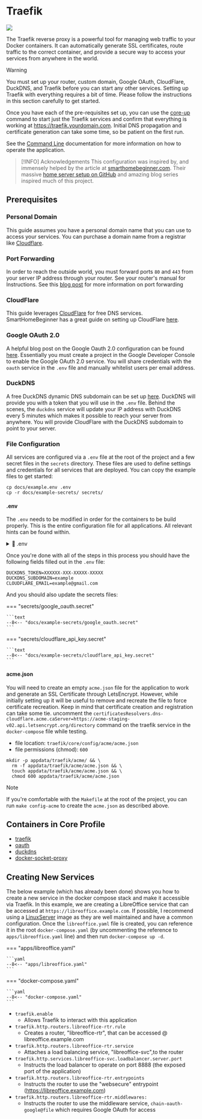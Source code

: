 # Traefik

![](https://i.imgur.com/JVARxB6.png)

The Traefik reverse proxy is a powerful tool for managing web traffic to your
Docker containers. It can automatically generate SSL certificates, route traffic
to the correct container, and provide a secure way to access your services from
anywhere in the world.

> [!WARNING]
>
> You must set up your router, custom domain, Google OAuth, CloudFlare,
> DuckDNS, and Traefik before you can start any other services. Setting
> up Traefik with everything requires a bit of time. Please follow the
> instructions in this section carefully to get started.
>
> Once you have each of the pre-requisites set up, you can use the
> [core-up](cli.md#core-up) command to start just the Traefik services
> and confirm that everything is working at https://traefik.yourdomain.com.
> Initial DNS propagation and certificate generation can take some time, so
> be patient on the first run.
>
> See the [Command Line](cli.md) documentation for more information on how to
> operate the application.

> [!INFO] Acknowledgements
> This configuration was inspired by, and
> immensely helped by the article at
> [smarthomebeginner.com](https://www.smarthomebeginner.com/traefik-docker-compose-guide-2024/).
> Their massive [home server setup on GitHub](https://github.com/htpcBeginner/docker-traefik)
> and amazing blog series inspired much of this project.

## Prerequisites

### Personal Domain

This guide assumes you have a personal domain name that you can use to
access your services. You can purchase a domain name from a registrar
like [Cloudflare](https://www.cloudflare.com/products/registrar/).

### Port Forwarding

In order to reach the outside world, you must forward ports `80` and `443`
from your server IP address through your router. See your router's manual
for Instructions. See this [blog post](https://nordvpn.com/blog/open-ports-on-router/)
for more information on port forwarding

### CloudFlare

This guide leverages [CloudFlare](https://cloudflare.com/) for free
DNS services. SmartHomeBeginner has a great guide on setting up CloudFlare
[here](https://www.smarthomebeginner.com/cloudflare-settings-for-traefik-docker/).

### Google OAuth 2.0

A helpful blog post on the Google Oauth 2.0 configuration can be
found [here](https://www.smarthomebeginner.com/traefik-forward-auth-google-oauth-2022/).
Essentially you must create a project in the Google Developer Console to enable
the Google OAuth 2.0 service. You will share credentials with the `oauth` service
in the `.env` file and manually whitelist users per email address.

### DuckDNS

A free DuckDNS dynamic DNS subdomain can be set up [here](https://www.duckdns.org).
DuckDNS will provide you with a token that you will use in the `.env` file.
Behind the scenes, the `duckdns` service will update your IP address with DuckDNS
every 5 minutes which makes it possible to reach your server from anywhere. You will
provide CloudFlare with the DuckDNS subdomain to point to your server.

### File Configuration

All services are configured via a `.env` file at the root of the project and a few secret
files in the `secrets` directory. These files are used to define settings and credentials
for all services that are deployed. You can copy the example files to get started:

```shell
cp docs/example.env .env
cp -r docs/example-secrets/ secrets/
```

#### .env

The `.env` needs to be modified in order for the containers to be build
properly. This is the entire configuration file for all applications.
All relevant hints can be found within.

<details><summary>📄 .env</summary>
<p>

```shell
--8<-- "docs/example.env"
```

</p>
</details>

Once you're done with all of the steps in this process you should have the following
fields filled out in the `.env` file:

```text
DUCKDNS_TOKEN=XXXXXX-XXX-XXXXX-XXXXX
DUCKDNS_SUBDOMAIN=example
CLOUDFLARE_EMAIL=example@gmail.com
```

And you should also update the secrets files:

=== "secrets/google_oauth.secret"

    ```text
    --8<-- "docs/example-secrets/google_oauth.secret"
    ```

=== "secrets/cloudflare_api_key.secret"

    ```text
    --8<-- "docs/example-secrets/cloudflare_api_key.secret"
    ```

#### acme.json

You will need to create an empty `acme.json` file for the
application to work and generate an SSL Certificate through LetsEncrypt.
However, while initially setting up it will be useful to remove and recreate the file to force
certificate recreation. Keep in mind that certificate creation and registration can take some tie.
uncomment the `certificatesResolvers.dns-cloudflare.acme.caServer=https://acme-staging-v02.api.letsencrypt.org/directory`
command on the traefik service in the `docker-compose` file while testing.

-   file location: `traefik/core/config/acme/acme.json`
-   file permissions (chmod): `600`

```shell
mkdir -p appdata/traefik/acme/ && \
  rm -f appdata/traefik/acme/acme.json && \
  touch appdata/traefik/acme/acme.json && \
  chmod 600 appdata/traefik/acme/acme.json
```

> [!NOTE]
> If you're comfortable with the `Makefile` at the root of the project, you can run
> `make config-acme` to create the `acme.json` as described above.

## Containers in Core Profile

-   [traefik](applications/core.md#traefik)
-   [oauth](applications/core.md#oauth)
-   [duckdns](applications/core.md#duckdns)
-   [docker-socket-proxy](applications/core.md#docker-socket-proxy)

## Creating New Services

The below example (which has already been done) shows you how to create a
new service in the docker compose stack and make it accessible via Traefik.
In this example, we are creating a LibreOffice service that can be accessed
at `https://libreoffice.example.com`. If possible, I recommend using a
[LinuxServer](https://github.com/linuxserver) image as they are well
maintained and have a common configuration. Once the `libreoffice.yaml` file
is created, you can reference it in the root `docker-compose.yaml` (by uncommenting
the reference to `apps/libreoffice.yaml` line) and then run
`docker-compose up -d`.

=== "apps/libreoffice.yaml"

    ```yaml
    --8<-- "apps/libreoffice.yaml"
    ```

=== "docker-compose.yaml"

    ```yaml
    --8<-- "docker-compose.yaml"
    ```

-   `traefik.enable`
    -   Allows Traefik to interact with this application
-   `traefik.http.routers.libreoffice-rtr.rule`
    -   Creates a router, "libreoffice-rtr", that can be accessed @ libreoffice.example.com
-   `traefik.http.routers.libreoffice-rtr.service`
    -   Attaches a load balancing service, "libreoffice-svc",to the router
-   `traefik.http.services.libreoffice-svc.loadbalancer.server.port`
    -   Instructs the load balancer to operate on port 8888 (the exposed port of the application)
-   `traefik.http.routers.libreoffice-rtr.entrypoints`
    -   Instructs the router to use the "websecure" entrypoint (https://libreoffice.example.com)
-   `traefik.http.routers.libreoffice-rtr.middlewares:`
    -   Instructs the router to use the middleware service, `chain-oauth-google@file`
        which requires Google OAuth for access
